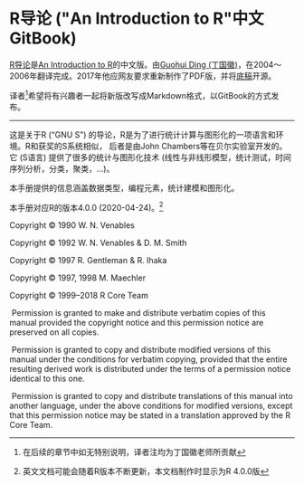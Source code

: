 # R导论 ("An Introduction to R"中文GitBook)

[R导论](https://github.com/DingGuohui/R-intro-cn)是[An Introduction to R](https://cran.r-project.org/doc/manuals/r-release/R-intro.html#Logical-vectors)的中文版。由[Guohui Ding (丁国徽)](https://github.com/DingGuohui)，在2004～2006年翻译完成。2017年他应网友要求重新制作了PDF版，并将[底稿](https://github.com/DingGuohui/R-intro-cn)开源。

译者[^1]希望将有兴趣者一起将新版改写成Markdown格式，以GitBook的方式发布。

---

这是关于R (“GNU S”) 的导论，R是为了进行统计计算与图形化的一项语言和环境。R和获奖的S系统相似， 后者是由John Chambers等在贝尔实验室开发的。它 (S语言) 提供了很多的统计与图形化技术 (线性与非线形模型，统计测试，时间序列分析，分类，聚类，...)。

本手册提供的信息涵盖数据类型，编程元素，统计建模和图形化。

本手册对应R的版本4.0.0 (2020-04-24)。[^2] 

Copyright © 1990 W. N. Venables

Copyright © 1992 W. N. Venables & D. M. Smith

Copyright © 1997 R. Gentleman & R. Ihaka

Copyright © 1997, 1998 M. Maechler

Copyright © 1999–2018 R Core Team

​	Permission is granted to make and distribute verbatim copies of this manual provided the copyright notice and this permission notice are preserved on all copies.

​	Permission is granted to copy and distribute modified versions of this manual under the conditions for verbatim copying, provided that the entire resulting derived work is distributed under the terms of a permission notice identical to this one.

​	Permission is granted to copy and distribute translations of this manual into another language, under the above conditions for modified versions, except that this permission notice may be stated in a translation approved by the R Core Team.

[^1]: 在后续的章节中如无特别说明，译者注均为丁国徽老师所贡献
[^2]: 英文文档可能会随着R版本不断更新，本文档制作时显示为R 4.0.0版